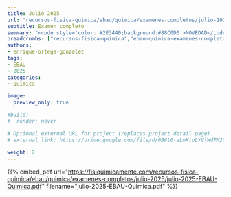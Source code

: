```yaml
---
title: Julio 2025
url: "recursos-fisica-quimica/ebau/quimica/examenes-completos/julio-2025"
subtitle: Examen completo
summary: "<code style='color: #2E3440;background:#88C0D0'>NOVEDAD</code><br>Examen completo de EBAU Química."  # Add a page description.
breadcrumbs: ["recursos-fisica-quimica","ebau-quimica-examenes-completos"]
authors:
- enrique-ortega-gonzalez
tags:
- EBAU
- 2025
categories:
- Química

image:
  preview_only: true

#build:
#  render: never

# Optional external URL for project (replaces project detail page).
# external_link: https://drive.google.com/file/d/0B6t6-aLmKtoLYVlWdFM2Ym5fV28/view

weight: 2
---
```


{{% embed_pdf url="https://fisiquimicamente.com/recursos-fisica-quimica/ebau/quimica/examenes-completos/julio-2025/julio-2025-EBAU-Quimica.pdf" filename="julio-2025-EBAU-Quimica.pdf" %}}